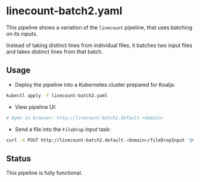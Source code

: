 # linecount-batch2.yaml

This pipeline shows a variation of the `linecount` pipeline, that uses
batching on its inputs.

Instead of taking distinct lines from individual files, it batches
two input files and takes distinct lines from that batch.

## Usage

- Deploy the pipeline into a Kubernetes cluster prepared for Koalja:

```bash
kubectl apply -f linecount-batch2.yaml
```

- View pipeline UI:

```bash
# Open in browser: http://linecount-batch2.default.<domain>
```

- Send a file into the `FileDrop` input task:

```bash
curl -X POST http://linecount-batch2.default.<domain>/fileDropInput '@<nameOfFileToSend>'
```

## Status

This pipeline is fully functional.